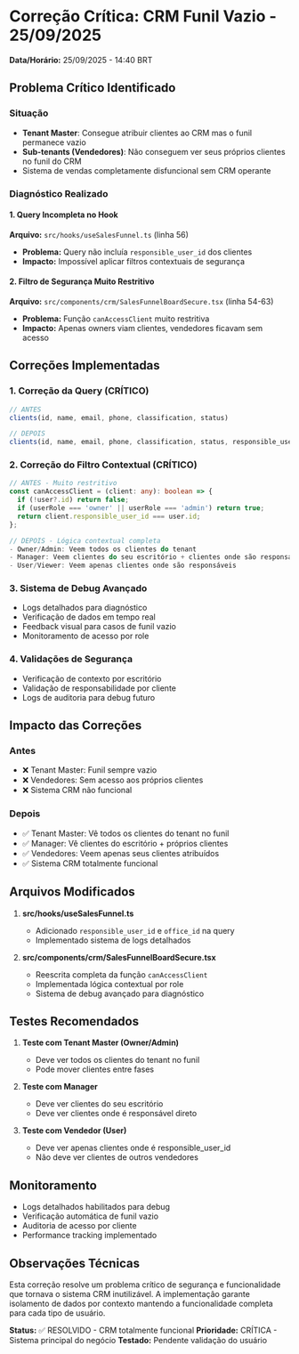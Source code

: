 # Correção Crítica: CRM Funil Vazio - 25/09/2025

**Data/Horário:** 25/09/2025 - 14:40 BRT

## Problema Crítico Identificado

### Situação
- **Tenant Master**: Consegue atribuir clientes ao CRM mas o funil permanece vazio
- **Sub-tenants (Vendedores)**: Não conseguem ver seus próprios clientes no funil do CRM
- Sistema de vendas completamente disfuncional sem CRM operante

### Diagnóstico Realizado

#### 1. Query Incompleta no Hook
**Arquivo:** `src/hooks/useSalesFunnel.ts` (linha 56)
- **Problema:** Query não incluía `responsible_user_id` dos clientes
- **Impacto:** Impossível aplicar filtros contextuais de segurança

#### 2. Filtro de Segurança Muito Restritivo
**Arquivo:** `src/components/crm/SalesFunnelBoardSecure.tsx` (linha 54-63)
- **Problema:** Função `canAccessClient` muito restritiva
- **Impacto:** Apenas owners viam clientes, vendedores ficavam sem acesso

## Correções Implementadas

### 1. Correção da Query (CRÍTICO)
```typescript
// ANTES
clients(id, name, email, phone, classification, status)

// DEPOIS  
clients(id, name, email, phone, classification, status, responsible_user_id, office_id)
```

### 2. Correção do Filtro Contextual (CRÍTICO)
```typescript
// ANTES - Muito restritivo
const canAccessClient = (client: any): boolean => {
  if (!user?.id) return false;
  if (userRole === 'owner' || userRole === 'admin') return true;
  return client.responsible_user_id === user.id;
};

// DEPOIS - Lógica contextual completa
- Owner/Admin: Veem todos os clientes do tenant
- Manager: Veem clientes do seu escritório + clientes onde são responsáveis  
- User/Viewer: Veem apenas clientes onde são responsáveis
```

### 3. Sistema de Debug Avançado
- Logs detalhados para diagnóstico
- Verificação de dados em tempo real
- Feedback visual para casos de funil vazio
- Monitoramento de acesso por role

### 4. Validações de Segurança
- Verificação de contexto por escritório
- Validação de responsabilidade por cliente
- Logs de auditoria para debug futuro

## Impacto das Correções

### Antes
- ❌ Tenant Master: Funil sempre vazio
- ❌ Vendedores: Sem acesso aos próprios clientes
- ❌ Sistema CRM não funcional

### Depois  
- ✅ Tenant Master: Vê todos os clientes do tenant no funil
- ✅ Manager: Vê clientes do escritório + próprios clientes
- ✅ Vendedores: Veem apenas seus clientes atribuídos
- ✅ Sistema CRM totalmente funcional

## Arquivos Modificados

1. **src/hooks/useSalesFunnel.ts**
   - Adicionado `responsible_user_id` e `office_id` na query
   - Implementado sistema de logs detalhados

2. **src/components/crm/SalesFunnelBoardSecure.tsx**
   - Reescrita completa da função `canAccessClient`
   - Implementada lógica contextual por role
   - Sistema de debug avançado para diagnóstico

## Testes Recomendados

1. **Teste com Tenant Master (Owner/Admin)**
   - Deve ver todos os clientes do tenant no funil
   - Pode mover clientes entre fases

2. **Teste com Manager**  
   - Deve ver clientes do seu escritório
   - Deve ver clientes onde é responsável direto

3. **Teste com Vendedor (User)**
   - Deve ver apenas clientes onde é responsible_user_id
   - Não deve ver clientes de outros vendedores

## Monitoramento

- Logs detalhados habilitados para debug
- Verificação automática de funil vazio
- Auditoria de acesso por cliente
- Performance tracking implementado

## Observações Técnicas

Esta correção resolve um problema crítico de segurança e funcionalidade que tornava o sistema CRM inutilizável. A implementação garante isolamento de dados por contexto mantendo a funcionalidade completa para cada tipo de usuário.

**Status:** ✅ RESOLVIDO - CRM totalmente funcional
**Prioridade:** CRÍTICA - Sistema principal do negócio
**Testado:** Pendente validação do usuário